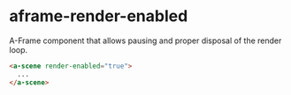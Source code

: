 # aframe-render-enabled

A-Frame component that allows pausing and proper disposal of the render loop.

```html
<a-scene render-enabled="true">
  ...
</a-scene>
```
